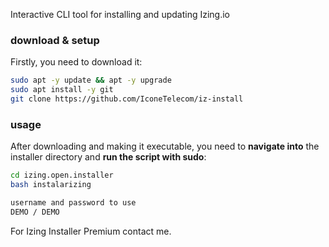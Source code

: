 Interactive CLI tool for installing and updating Izing.io

### download & setup

Firstly, you need to download it:


```bash
sudo apt -y update && apt -y upgrade
sudo apt install -y git
git clone https://github.com/IconeTelecom/iz-install
```

### usage

After downloading and making it executable, you need to **navigate into** the installer directory and **run the script with sudo**:

```bash
cd izing.open.installer
bash instalarizing
```

```bash
username and password to use
DEMO / DEMO
```

For Izing Installer Premium contact me.

